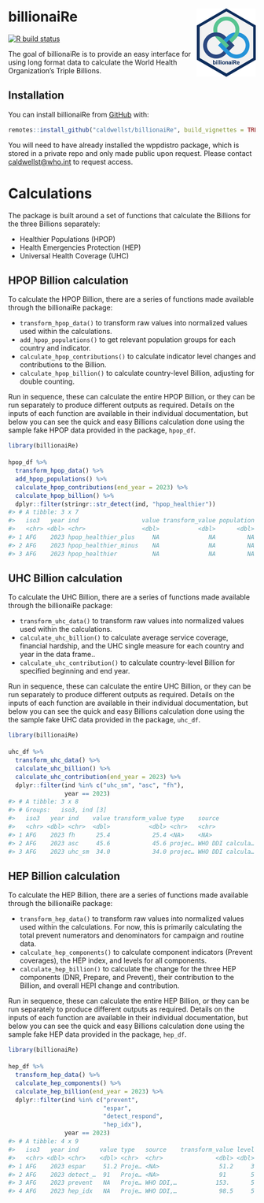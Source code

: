 
<!-- README.md is generated from README.Rmd. Please edit that file -->

# billionaiRe <a href='https://github.com/caldwellst/billionaiRe'><img src='man/figures/logo.png' align="right" height="139" /></a>

<!-- badges: start -->

[![R build
status](https://github.com/caldwellst/billionaiRe/workflows/R-CMD-check/badge.svg)](https://github.com/caldwellst/billionaiRe/actions)
<!-- badges: end -->

The goal of billionaiRe is to provide an easy interface for using long
format data to calculate the World Health Organization’s Triple
Billions.

## Installation

You can install billionaiRe from [GitHub](https://github.com/) with:

``` r
remotes::install_github("caldwellst/billionaiRe", build_vignettes = TRUE)
```

You will need to have already installed the wppdistro package, which is
stored in a private repo and only made public upon request. Please
contact <caldwellst@who.int> to request access.

# Calculations

The package is built around a set of functions that calculate the
Billions for the three Billions separately:

-   Healthier Populations (HPOP)
-   Health Emergencies Protection (HEP)
-   Universal Health Coverage (UHC)

## HPOP Billion calculation

To calculate the HPOP Billion, there are a series of functions made
available through the billionaiRe package:

-   `transform_hpop_data()` to transform raw values into normalized
    values used within the calculations.
-   `add_hpop_populations()` to get relevant population groups for each
    country and indicator.
-   `calculate_hpop_contributions()` to calculate indicator level
    changes and contributions to the Billion.
-   `calculate_hpop_billion()` to calculate country-level Billion,
    adjusting for double counting.

Run in sequence, these can calculate the entire HPOP Billion, or they
can be run separately to produce different outputs as required. Details
on the inputs of each function are available in their individual
documentation, but below you can see the quick and easy Billions
calculation done using the sample fake HPOP data provided in the
package, `hpop_df`.

``` r
library(billionaiRe)

hpop_df %>%
  transform_hpop_data() %>%
  add_hpop_populations() %>%
  calculate_hpop_contributions(end_year = 2023) %>%
  calculate_hpop_billion() %>%
  dplyr::filter(stringr::str_detect(ind, "hpop_healthier"))
#> # A tibble: 3 x 7
#>   iso3   year ind                  value transform_value population contribution
#>   <chr> <dbl> <chr>                <dbl>           <dbl>      <dbl>        <dbl>
#> 1 AFG    2023 hpop_healthier_plus     NA              NA         NA    25608812.
#> 2 AFG    2023 hpop_healthier_minus    NA              NA         NA   -35897603.
#> 3 AFG    2023 hpop_healthier          NA              NA         NA   -10288791.
```

## UHC Billion calculation

To calculate the UHC Billion, there are a series of functions made
available through the billionaiRe package:

-   `transform_uhc_data()` to transform raw values into normalized
    values used within the calculations.
-   `calculate_uhc_billion()` to calculate average service coverage,
    financial hardship, and the UHC single measure for each country and
    year in the data frame..
-   `calculate_uhc_contribution()` to calculate country-level Billion
    for specified beginning and end year.

Run in sequence, these can calculate the entire UHC Billion, or they can
be run separately to produce different outputs as required. Details on
the inputs of each function are available in their individual
documentation, but below you can see the quick and easy Billions
calculation done using the the sample fake UHC data provided in the
package, `uhc_df`.

``` r
library(billionaiRe)

uhc_df %>%
  transform_uhc_data() %>%
  calculate_uhc_billion() %>%
  calculate_uhc_contribution(end_year = 2023) %>%
  dplyr::filter(ind %in% c("uhc_sm", "asc", "fh"),
                year == 2023)
#> # A tibble: 3 x 8
#> # Groups:   iso3, ind [3]
#>   iso3   year ind    value transform_value type    source           contribution
#>   <chr> <dbl> <chr>  <dbl>           <dbl> <chr>   <chr>                   <dbl>
#> 1 AFG    2023 fh      25.4            25.4 <NA>    <NA>                 2963536.
#> 2 AFG    2023 asc     45.6            45.6 projec… WHO DDI calcula…     1607136.
#> 3 AFG    2023 uhc_sm  34.0            34.0 projec… WHO DDI calcula…      -38238.
```

## HEP Billion calculation

To calculate the HEP Billion, there are a series of functions made
available through the billionaiRe package:

-   `transform_hep_data()` to transform raw values into normalized
    values used within the calculations. For now, this is primarily
    calculating the total prevent numerators and denominators for
    campaign and routine data.
-   `calculate_hep_components()` to calculate component indicators
    (Prevent coverages), the HEP index, and levels for all components.
-   `calculate_hep_billion()` to calculate the change for the three HEP
    components (DNR, Prepare, and Prevent), their contribution to the
    Billion, and overall HEPI change and contribution.

Run in sequence, these can calculate the entire HEP Billion, or they can
be run separately to produce different outputs as required. Details on
the inputs of each function are available in their individual
documentation, but below you can see the quick and easy Billions
calculation done using the sample fake HEP data provided in the package,
`hep_df`.

``` r
library(billionaiRe)

hep_df %>%
  transform_hep_data() %>%
  calculate_hep_components() %>%
  calculate_hep_billion(end_year = 2023) %>%
  dplyr::filter(ind %in% c("prevent",
                           "espar",
                           "detect_respond",
                           "hep_idx"),
                year == 2023)
#> # A tibble: 4 x 9
#>   iso3   year ind      value type   source    transform_value level contribution
#>   <chr> <dbl> <chr>    <dbl> <chr>  <chr>               <dbl> <dbl>        <dbl>
#> 1 AFG    2023 espar     51.2 Proje… <NA>                 51.2     3     4680802.
#> 2 AFG    2023 detect_…  91   Proje… <NA>                 91       5     2084062.
#> 3 AFG    2023 prevent   NA   Proje… WHO DDI,…           153.      5    16561556.
#> 4 AFG    2023 hep_idx   NA   Proje… WHO DDI,…            98.5     5    23326420.
```
